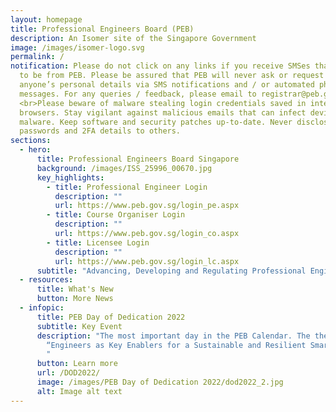 ```yaml
---
layout: homepage
title: Professional Engineers Board (PEB)
description: An Isomer site of the Singapore Government
image: /images/isomer-logo.svg
permalink: /
notification: Please do not click on any links if you receive SMSes that appear
  to be from PEB. Please be assured that PEB will never ask or request for
  anyone’s personal details via SMS notifications and / or automated phone
  messages. For any queries / feedback, please email to registrar@peb.gov.sg.
  <br>Please beware of malware stealing login credentials saved in internet
  browsers. Stay vigilant against malicious emails that can infect devices with
  malware. Keep software and security patches up-to-date. Never disclose your
  passwords and 2FA details to others.
sections:
  - hero:
      title: Professional Engineers Board Singapore
      background: /images/ISS_25996_00670.jpg
      key_highlights:
        - title: Professional Engineer Login
          description: ""
          url: https://www.peb.gov.sg/login_pe.aspx
        - title: Course Organiser Login
          description: ""
          url: https://www.peb.gov.sg/login_co.aspx
        - title: Licensee Login
          description: ""
          url: https://www.peb.gov.sg/login_lc.aspx
      subtitle: "Advancing, Developing and Regulating Professional Engineering "
  - resources:
      title: What's New
      button: More News
  - infopic:
      title: PEB Day of Dedication 2022
      subtitle: Key Event
      description: "The most important day in the PEB Calendar. The theme was
        “Engineers as Key Enablers for a Sustainable and Resilient Smart City”.
        "
      button: Learn more
      url: /DOD2022/
      image: /images/PEB Day of Dedication 2022/dod2022_2.jpg
      alt: Image alt text
---
```

